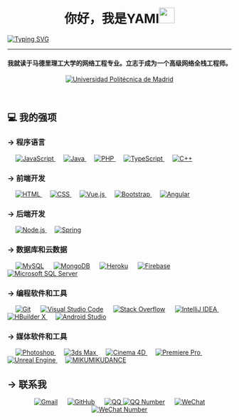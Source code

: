 <h1 align="center">你好，我是YAMI<img src="https://media0.giphy.com/media/YSNTUguOMvWiIY4TQx/giphy.gif?cid=ecf05e47vb5u9uyw0r6ip66w6kkdicrgg3dr9crgcu7oaw1e&rid=giphy.gif&ct=s" width="35"></h1>

<p align="center">

<a href="https://git.io/typing-svg"><img src="https://readme-typing-svg.herokuapp.com?font=Fira+Code&pause=1000&center=true&color=ffffff&lines=Hello Word!;我是一个擅长掉发的前后端苦逼程序员;一个对绘画建模略知一二的平面设计师;一个会码字整活的文案兼策划" alt="Typing SVG" /></a>

</p>

<hr/>

<h4 align="center">我就读于马德里理工大学的网络工程专业。立志于成为一个高级网络全栈工程师。</h4>
<p align="center">
<a href="https://www.upm.es/" target="_blank">
  <img alt="Universidad Politécnica de Madrid" src="https://img.shields.io/badge/Universidad%20Politécnica%20de%20Madrid-2E8B57?style=for-the-badge&logoColor=white">
</a> 
</p>
<br>

##  💻 我的强项

###  -> 程序语言

<p align="left" >

  &emsp;
  <a href="https://developer.mozilla.org/en-US/docs/Web/JavaScript" target="_blank">
  <img alt="JavaScript" src="https://img.shields.io/badge/JavaScript-F7DF1E?style=for-the-badge&logo=JavaScript&logoColor=white">
  </a>
  &emsp;
  <a href="https://www.java.com" target="_blank">
  <img alt="Java" src="https://img.shields.io/badge/Java-ED8B00?style=for-the-badge&logo=openjdk&logoColor=white">
  </a>
  &emsp;
  <a href="https://www.php.net/">
  <img alt="PHP" src="https://img.shields.io/badge/PHP-777BB4?style=for-the-badge&logo=php&logoColor=white"/>
  </a>
  &emsp;
  <a href="https://www.typescriptlang.org/" target="_blank">
  <img alt="TypeScript" src="https://img.shields.io/badge/TypeScript-007ACC?style=for-the-badge&logo=TypeScript&logoColor=white">
  </a>
 &emsp;
  <a href="https://isocpp.org/" target="_blank">
  <img alt="C++" src="https://img.shields.io/badge/C++-00599C?style=for-the-badge&logo=C%2B%2B&logoColor=white">
</a>
</p>

###  -> 前端开发

<p align="left">

&emsp;
<a href="https://www.w3.org/html/" target="_blank">
<img alt="HTML" src="https://img.shields.io/badge/HTML5-E34F26?style=for-the-badge&logo=html5&logoColor=white">
</a>
&emsp;
<a href="https://www.w3schools.com/css/" target="_blank">
<img alt="CSS" src="https://img.shields.io/badge/CSS3-1572B6?style=for-the-badge&logo=css3&logoColor=white">
</a>
&emsp;
<a href="https://vuejs.org/" target="_blank">
  <img alt="Vue.js" src="https://img.shields.io/badge/Vue.js-4FC08D?style=for-the-badge&logo=Vue.js&logoColor=white">
</a>
&emsp;
<a href="https://getbootstrap.com" target="_blank">
<img alt="Bootstrap" src="https://img.shields.io/badge/Bootstrap-563D7C?style=for-the-badge&logo=bootstrap&logoColor=white"/>
</a>
&emsp;
<a href="https://angular.io" target="_blank">
<img alt="Angular" src="https://img.shields.io/badge/Angular-DD0031?style=for-the-badge&logo=angular&logoColor=white"/>
</a>

</p>

###  -> 后端开发

<p align="left">
&emsp;
  <a href="https://nodejs.org/" target="_blank">
  <img alt="Node.js" src="https://img.shields.io/badge/Node.js-339933?style=for-the-badge&logo=Node.js&logoColor=white">
</a>
&emsp;
<a href="https://spring.io" target="_blank">
<img alt="Spring" src="https://img.shields.io/badge/Spring-6DB33F?style=for-the-badge&logo=spring&logoColor=white"/>
</a>
  
</p>

###  -> 数据库和云数据

<p align="left">

&emsp;
<a href="https://www.mysql.com/"><img alt="MySQL" src="https://img.shields.io/badge/MySQL-00000F?style=for-the-badge&logo=mysql&logoColor=white"></a>
&emsp;
<a href="https://www.mongodb.com/"><img alt="MongoDB" src ="https://img.shields.io/badge/MongoDB-4EA94B?style=for-the-badge&logo=mongodb&logoColor=white"/></a>
&emsp;
<a href="https://www.heroku.com/"><img alt="Heroku" src="https://img.shields.io/badge/Heroku-430098?style=for-the-badge&logo=heroku&logoColor=white"></a>
&emsp;
<a href="https://firebase.google.com/"><img alt="Firebase" src ="https://img.shields.io/badge/Firebase-039BE5?style=for-the-badge&logo=Firebase&logoColor=white"></a>
&emsp;
<a href="https://www.microsoft.com/en-us/sql-server" target="_blank">
  <img alt="Microsoft SQL Server" src="https://img.shields.io/badge/Microsoft%20SQL%20Server-CC2927?style=for-the-badge&logo=microsoft-sql-server&logoColor=white">
</a>
</p>


### -> 编程软件和工具

<p>

&emsp;
<a href="#"><img alt="Git" src="https://img.shields.io/badge/GIT-E44C30?style=for-the-badge&logo=git&logoColor=white"></a>
&emsp;
<a href="#"><img alt="Visual Studio Code" src="https://img.shields.io/badge/Visual_Studio_Code-0078D4?style=for-the-badge&logo=visual%20studio%20code&logoColor=white"></a>
&emsp;
<a href="#"><img alt="Stack Overflow" src="https://img.shields.io/badge/Stack%20Overflow-F58025?style=for-the-badge&logo=Stack%20Overflow&logoColor=white"></a>
&emsp;
<a href="https://www.jetbrains.com/idea/" target="_blank">
  <img alt="IntelliJ IDEA" src="https://img.shields.io/badge/IntelliJ IDEA-000000?style=for-the-badge&logo=IntelliJ IDEA&logoColor=white">
</a>
&emsp;
<a href="https://www.dcloud.io/hbuilderx.html" target="_blank">
  <img alt="HBuilder X" src="https://img.shields.io/badge/HBuilder%20X-blue?style=for-the-badge&logo=data:image/png;base64,iVBORw0KG... (Base64编码)" />
</a>
&emsp;
<a href="https://developer.android.com/studio" target="_blank">
  <img alt="Android Studio" src="https://img.shields.io/badge/Android%20Studio-3DDC84?style=for-the-badge&logo=android-studio&logoColor=white">
</a>

</p>

### -> 媒体软件和工具
<p>
&emsp;
<a href="https://www.adobe.com/products/photoshop.html" target="_blank">
  <img alt="Photoshop" src="https://img.shields.io/badge/Photoshop-31A8FF?style=for-the-badge&logo=Adobe%20Photoshop&logoColor=white">
</a>
&emsp;
<a href="https://www.autodesk.com/products/3ds-max/overview" target="_blank">
  <img alt="3ds Max" src="https://img.shields.io/badge/3ds%20Max-0071C5?style=for-the-badge&logo=Autodesk%203ds%20Max&logoColor=white">
</a>
&emsp;
<a href="https://www.maxon.net/en/products/cinema-4d/overview/" target="_blank">
  <img alt="Cinema 4D" src="https://img.shields.io/badge/Cinema%204D-3D6596?style=for-the-badge&logo=Cinema%204D&logoColor=white">
</a>
&emsp;
<a href="https://www.adobe.com/products/premiere.html" target="_blank">
  <img alt="Premiere Pro" src="https://img.shields.io/badge/Premiere_Pro-9999FF?style=for-the-badge&logo=Adobe-Premiere-Pro&logoColor=white">
</a>
&emsp;
<a href="https://www.unrealengine.com/" target="_blank">
  <img alt="Unreal Engine" src="https://img.shields.io/badge/Unreal%20Engine-313131?style=for-the-badge&logo=unreal-engine&logoColor=white">
</a> 
&emsp;
<a href="https://learnmmd.com/downloads/" target="_blank">
  <img alt="MIKUMIKUDANCE" src="https://img.shields.io/badge/MIKUMIKUDANCE-00C0EF?style=for-the-badge&logo=MIKUMIKUDANCE&logoColor=white">
</a>

</p>


##  -> 联系我

<p align="center">
<a href="mailto:jiamings0721@gmail.com"><img src="https://img.shields.io/badge/Gmail-D14836?style=for-the-badge&logo=gmail&logoColor=white" alt="Gmail"/></a>
&emsp;
<a href="https://github.com/1257198442"><img src="https://img.shields.io/badge/GitHub-100000?style=for-the-badge&logo=github&logoColor=white" alt="GitHub"/></a>
&emsp;
<a href="https://im.qq.com/" target="_blank">
  <img alt="QQ" src="https://img.shields.io/badge/QQ-EB1923?style=for-the-badge&logo=Tencent%20QQ&logoColor=white">
  <img alt="QQ Number" src="https://img.shields.io/badge/QQ:1257198442-blue?style=flat-square"></a>
&emsp;
  <a href="https://www.wechat.com" target="_blank">
  <img alt="WeChat" src="https://img.shields.io/badge/WeChat-7BB32E?style=for-the-badge&logo=WeChat&logoColor=white">
  <img alt="WeChat Number" src="https://img.shields.io/badge/Wechat:wxid_b1dr4k3yybe122-blue?style=flat-square"></a>
</a>
</p> 
